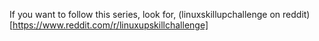 If you want to follow this series,
look for, (linuxskillupchallenge on reddit)[https://www.reddit.com/r/linuxupskillchallenge]
